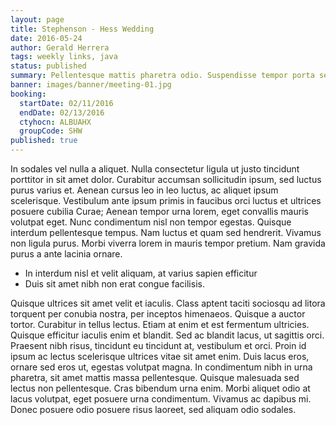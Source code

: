 ```yaml
---
layout: page
title: Stephenson - Hess Wedding
date: 2016-05-24
author: Gerald Herrera
tags: weekly links, java
status: published
summary: Pellentesque mattis pharetra odio. Suspendisse tempor porta sem non.
banner: images/banner/meeting-01.jpg
booking:
  startDate: 02/11/2016
  endDate: 02/13/2016
  ctyhocn: ALBUAHX
  groupCode: SHW
published: true
---
```

In sodales vel nulla a aliquet. Nulla consectetur ligula ut justo tincidunt porttitor in sit amet dolor. Curabitur accumsan sollicitudin ipsum, sed luctus purus varius et. Aenean cursus leo in leo luctus, ac aliquet ipsum scelerisque. Vestibulum ante ipsum primis in faucibus orci luctus et ultrices posuere cubilia Curae; Aenean tempor urna lorem, eget convallis mauris volutpat eget. Nunc condimentum nisl non tempor egestas. Quisque interdum pellentesque tempus. Nam luctus et quam sed hendrerit. Vivamus non ligula purus. Morbi viverra lorem in mauris tempor pretium. Nam gravida purus a ante lacinia ornare.

* In interdum nisl et velit aliquam, at varius sapien efficitur
* Duis sit amet nibh non erat congue facilisis.

Quisque ultrices sit amet velit et iaculis. Class aptent taciti sociosqu ad litora torquent per conubia nostra, per inceptos himenaeos. Quisque a auctor tortor. Curabitur in tellus lectus. Etiam at enim et est fermentum ultricies. Quisque efficitur iaculis enim et blandit. Sed ac blandit lacus, ut sagittis orci. Praesent nibh risus, tincidunt eu tincidunt at, vestibulum et orci. Proin id ipsum ac lectus scelerisque ultrices vitae sit amet enim. Duis lacus eros, ornare sed eros ut, egestas volutpat magna. In condimentum nibh in urna pharetra, sit amet mattis massa pellentesque. Quisque malesuada sed lectus non pellentesque. Cras bibendum urna enim. Morbi aliquet odio at lacus volutpat, eget posuere urna condimentum. Vivamus ac dapibus mi. Donec posuere odio posuere risus laoreet, sed aliquam odio sodales.
